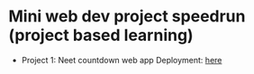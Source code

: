 # Mini web dev project speedrun (project based learning)
- Project 1: Neet countdown web app
  Deployment: [here](https://neet2025-countdown.netlify.app/)
